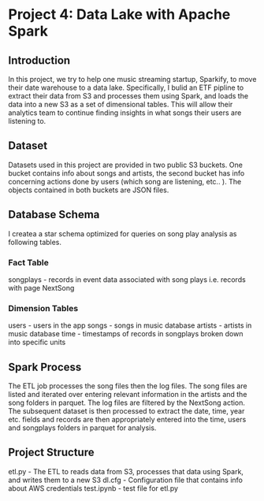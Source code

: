 # Project 4: Data Lake with Apache Spark

## Introduction
In this project, we try to help one music streaming startup, Sparkify, to move their date warehouse to a data lake. Specifically, I bulid an ETF pipline to extract their data from S3 and processes them using Spark, and loads the data into a new S3 as a set of dimensional tables. This will allow their analytics team to continue finding insights in what songs their users are listening to.

## Dataset
Datasets used in this project are provided in two public S3 buckets. One bucket contains info about songs and artists, the second bucket has info concerning actions done by users (which song are listening, etc.. ). The objects contained in both buckets are JSON files.

## Database Schema
I createa a star schema optimized for queries on song play analysis as following tables.

### Fact Table
songplays - records in event data associated with song plays i.e. records with page NextSong

### Dimension Tables
users - users in the app
songs - songs in music database
artists - artists in music database
time - timestamps of records in songplays broken down into specific units

## Spark Process
The ETL job processes the song files then the log files. The song files are listed and iterated over entering relevant information in the artists and the song folders in parquet. The log files are filtered by the NextSong action. The subsequent dataset is then processed to extract the date, time, year etc. fields and records are then appropriately entered into the time, users and songplays folders in parquet for analysis.

## Project Structure
etl.py - The ETL to reads data from S3, processes that data using Spark, and writes them to a new S3
dl.cfg - Configuration file that contains info about AWS credentials
test.ipynb - test file for etl.py